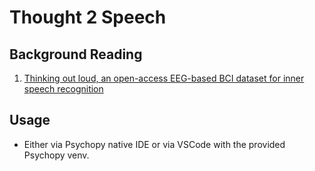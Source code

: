 # Thought 2 Speech

## Background Reading
1. [Thinking out loud, an open-access EEG-based BCI dataset for inner speech recognition](https://www.nature.com/articles/s41597-022-01147-2)

## Usage
- Either via Psychopy native IDE or via VSCode with the provided Psychopy venv.
